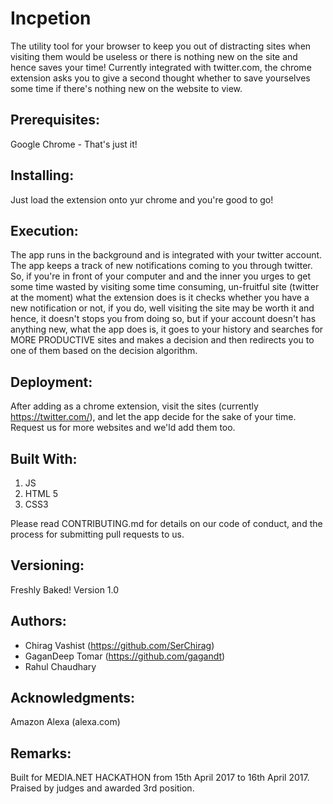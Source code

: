 Incpetion 
===

The utility tool for your browser to keep you out of distracting sites when visiting them would be useless or there is nothing new on the site and hence saves your time! Currently integrated with twitter.com, the chrome extension asks you to give a second thought whether to save yourselves some time if there's nothing new on the website to view.


**Prerequisites:**
---
Google Chrome - That's just it!


**Installing:**
---
Just load the extension onto yur chrome and you're good to go!


**Execution:**
---
The app runs in the background and is integrated with your twitter account. The app keeps a track of new notifications coming to you through twitter. So, if you're in front of your computer and and the inner you urges to get some time wasted by visiting some time consuming, un-fruitful site (twitter at the moment) what the extension does is it checks whether you have a new notification or not, if you do, well visiting the site may be worth it and hence, it doesn't stops you from doing so, but if your account doesn't has anything new, what the app does is, it goes to your history and searches for MORE PRODUCTIVE sites and makes a decision and then redirects you to one of them based on the decision algorithm.

**Deployment:**
---

After adding as a chrome extension, visit the sites (currently https://twitter.com/), and let the app decide for the sake of your time.
Request us for more websites and we'ld add them too.

**Built With:**
---
1. JS
2. HTML 5
3. CSS3

Please read CONTRIBUTING.md for details on our code of conduct, and the process for submitting pull requests to us.

**Versioning:**
---
Freshly Baked! Version 1.0

**Authors:**
---
* Chirag Vashist (https://github.com/SerChirag)
* GaganDeep Tomar (https://github.com/gagandt)
* Rahul Chaudhary

**Acknowledgments:** 
---
Amazon Alexa (alexa.com)

**Remarks:**
---
Built for MEDIA.NET HACKATHON from 15th April 2017 to 16th April 2017. Praised by judges and awarded 3rd position.
